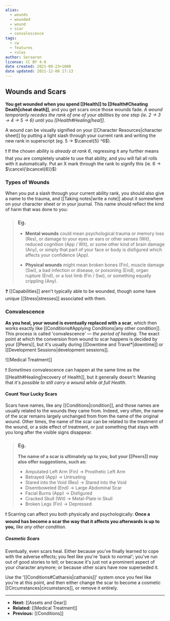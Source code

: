 ```yaml
---
alias:
  - wounds
  - wounded
  - wound
  - scar
  - convalescence
tags:
  - cw
  - features
  - rules
author: Seraaron
license: CC BY 4.0
date created: 2021-09-23+1600
date updated: 2021-12-08 17:13
---
```


## Wounds and Scars

**You get wounded when you spend [[Health]] to [[Health#Cheating Death|cheat death]]**, and you get scars once those wounds fade. _A wound temporarily recedes the rank of one of your abilities by one step (ie. 2 → 3 → 4 → 5 → 6) until you [[Health#Healing|heal]]._

A wound can be visually signified on your [[Character Resources|character sheet]] by putting a light slash through your current rank and writing the new rank in superscript (eg. $5$ → $\cancel{5} ^6$).

❗ If the chosen ability is _already at rank 6_, regressing it any further means that you are completely unable to use that ability, and you will fail all rolls with it automatically. Put an X mark through the rank to signify this (ie. $6$ → $\cancel{\bcancel{6}}$)

### Types of Wounds

When you put a slash through your current ability rank, you should also give a name to the trauma, and [[Taking notes|write a note]] about it somewhere on your character sheet or in your journal. This name should reflect the kind of harm that was done to you:

> ### Eg.
>
> - **Mental wounds** could mean psychological trauma or memory loss (Res), or damage to your eyes or ears or other senses (Wit), reduced cognition (App / Wit), or some other kind of brain damage (Any), or simply that part of your face or body is disfigured which affects your confidence (App).
>
> - **Physical wounds** might mean broken bones (Fin), muscle damage (Swi), a bad infection or disease, or poisoning (End), organ rupture (End), or a lost limb (Fin / Swi), or something equally crippling (Any).

❓ [[Capabilities]] aren't typically able to be wounded, though some have unique [[Stress|stresses]] associated with them.

### Convalescence

**As you heal, your wound is eventually replaced with a scar**, which then works exactly like [[Conditions#Applying Conditions|any other condition]]. This process is called 'convalescence' — _the period of healing_. The exact point at which the conversion from wound to scar happens is decided by your [[Peers]], but it's usually during [[Downtime and Travel*|downtime]] or [[Development Sessions|development sessions]].

![[Medical Treatment]]

❗ _Sometimes_ convalescence can happen at the same time as the [[Health#Healing|recovery of Health]], but it generally doesn't: Meaning that _it's possible to still carry a wound while at full Health_.

#### Count Your Lucky Scars

Scars have names, like any [[Conditions|condition]], and those names are usually related to the wounds they came from. Indeed, very often, the name of the scar remains largely unchanged from from the name of the original wound. Other times, the name of the scar can be related to the treatment of the wound, or a side effect of treatment, or just something that stays with you long after the visible signs disappear.

> ### Eg.
>
> **The name of a scar is ultimately up to you, but your [[Peers]] may also offer suggestions, such as:**
>
> - Amputated Left Arm (Fin) → Prosthetic Left Arm
> - Betrayed (App) → Untrusting
> - Stared into the Void (Res) → Stared into the Void
> - Disemboweled (End) → Large Abdominal Scar
> - Facial Burns (App) → Disfigured
> - Cracked Skull (Wit) → Metal-Plate in Skull
> - Broken Legs (Fin) → Depressed

❗ Scarring can affect you both physically and psychologically: **Once a wound has become a scar the way that it affects you afterwards is up to you,** _like any other condition_.

##### Cosmetic Scars

Eventually, even scars heal. Either because you've finally learned to cope with the adverse effects; you feel like you're 'back to normal'; you've run out of good stories to tell; or because it's just not a prominent aspect of your character anymore; or because other scars have now superseded it.

Use the '[[Conditions#Catharsis|catharsis]]' system once you feel like you're at this point, and then either change the scar to become a cosmetic [[Circumstances|circumstance]], or remove it entirely.


---

- **Next:** [[Assets and Gear]]
- **Related:** [[Medical Treatment]]
- **Previous:** [[Conditions]]

